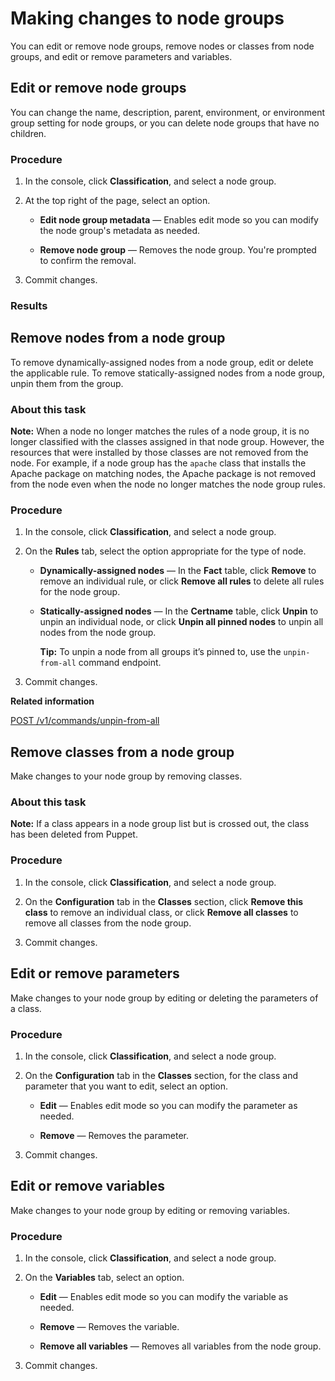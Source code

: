 # Making changes to node groups

You can edit or remove node groups, remove nodes or classes from node groups, and edit or remove parameters and variables.

## Edit or remove node groups

You can change the name, description, parent, environment, or environment group setting for node groups, or you can delete node groups that have no children.

### Procedure

1.  In the console, click **Classification**, and select a node group.

2.  At the top right of the page, select an option.

    -   **Edit node group metadata** — Enables edit mode so you can modify the node group's metadata as needed.

    -   **Remove node group** — Removes the node group. You're prompted to confirm the removal.

3.  Commit changes.


### Results

## Remove nodes from a node group

To remove dynamically-assigned nodes from a node group, edit or delete the applicable rule. To remove statically-assigned nodes from a node group, unpin them from the group.

### About this task

**Note:** When a node no longer matches the rules of a node group, it is no longer classified with the classes assigned in that node group. However, the resources that were installed by those classes are not removed from the node. For example, if a node group has the `apache` class that installs the Apache package on matching nodes, the Apache package is not removed from the node even when the node no longer matches the node group rules.

### Procedure

1.  In the console, click **Classification**, and select a node group.

2.  On the **Rules** tab, select the option appropriate for the type of node.

    -   **Dynamically-assigned nodes** — In the **Fact** table, click **Remove** to remove an individual rule, or click **Remove all rules** to delete all rules for the node group.

    -   **Statically-assigned nodes** — In the **Certname** table, click **Unpin** to unpin an individual node, or click **Unpin all pinned nodes** to unpin all nodes from the node group.

        **Tip:** To unpin a node from all groups it’s pinned to, use the `unpin-from-all` command endpoint.

3.  Commit changes.


**Related information**  


[POST /v1/commands/unpin-from-all](commands_endpoint.md#)

## Remove classes from a node group

Make changes to your node group by removing classes.

### About this task

**Note:** If a class appears in a node group list but is crossed out, the class has been deleted from Puppet.

### Procedure

1.  In the console, click **Classification**, and select a node group.

2.  On the **Configuration** tab in the **Classes** section, click **Remove this class** to remove an individual class, or click **Remove all classes** to remove all classes from the node group.

3.  Commit changes.


## Edit or remove parameters

Make changes to your node group by editing or deleting the parameters of a class.

### Procedure

1.  In the console, click **Classification**, and select a node group.

2.  On the **Configuration** tab in the **Classes** section, for the class and parameter that you want to edit, select an option.

    -   **Edit** — Enables edit mode so you can modify the parameter as needed. 

    -   **Remove** — Removes the parameter.

3.  Commit changes.


## Edit or remove variables

Make changes to your node group by editing or removing variables.

### Procedure

1.  In the console, click **Classification**, and select a node group.

2.  On the **Variables** tab, select an option.

    -   **Edit** — Enables edit mode so you can modify the variable as needed. 

    -   **Remove** — Removes the variable.

    -   **Remove all variables** — Removes all variables from the node group.

3.  Commit changes.


